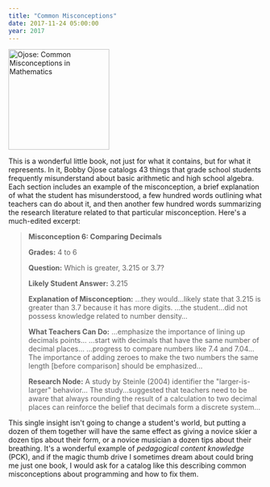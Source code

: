 ```yaml
---
title: "Common Misconceptions"
date: 2017-11-24 05:00:00
year: 2017
---
```


<a href="https://www.amazon.com/Common-Misconceptions-Mathematics-Strategies-Correct/dp/0761858857/"><img src="{{'/files/2017/11/ojose.jpg' | relative_url}}" width="200px" alt="Ojose: Common Misconceptions in Mathematics" /></a>

This is a wonderful little book,
not just for what it contains,
but for what it represents.
In it,
Bobby Ojose catalogs 43 things that grade school students frequently misunderstand
about basic arithmetic and high school algebra.
Each section includes an example of the misconception,
a brief explanation of what the student has misunderstood,
a few hundred words outlining what teachers can do about it,
and then another few hundred words summarizing the research literature
related to that particular misconception.
Here's a much-edited excerpt:

> **Misconception 6: Comparing Decimals**
>
> **Grades:** 4 to 6
>
> **Question:** Which is greater, 3.215 or 3.7?
>
> **Likely Student Answer:** 3.215
>
> **Explanation of Misconception:**
> …they would…likely state that 3.215 is greater than 3.7 because it has more digits.
> …the student…did not possess knowledge related to number density…
>
> **What Teachers Can Do:**
> …emphasize the importance of lining up decimals points…
> …start with decimals that have the same number of decimal places…
> …progress to compare numbers like 7.4 and 7.04…
> The importance of adding zeroes to make the two numbers the same length [before comparison] should be emphasized…
>
> **Research Node:** A study by Steinle (2004) identifier the "larger-is-larger" behavior…
> The study…suggested that teachers need to be aware that always rounding the result of a calculation to two decimal places
> can reinforce the belief that decimals form a discrete system…

This single insight isn't going to change a student's world,
but putting a dozen of them together will have the same effect as
giving a novice skier a dozen tips about their form,
or a novice musician a dozen tips about their breathing.
It's a wonderful example of *pedagogical content knowledge* (PCK),
and if the magic thumb drive I sometimes dream about could bring me just one book,
I would ask for a catalog like this describing common misconceptions about programming
and how to fix them.
